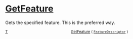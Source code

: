 # [GetFeature](./Signature-100663440.md)

Gets the specified feature. This is the preferred way.

<sub>[T](./Signature-100663440.md)</sub><img width=200/><sub>[GetFeature](./Signature-100663440.md) ( [`FeatureDescriptor`](./../FeatureDescriptor.md) )</sub><br>


